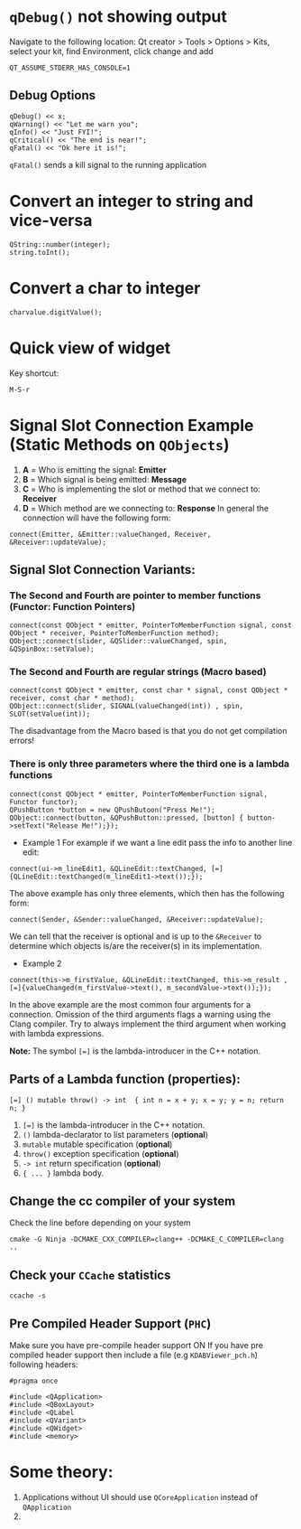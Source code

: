# `qDebug()` not showing output
Navigate to the following location:
Qt creator > Tools > Options > Kits, select your kit, find Environment, click change and add
```console
QT_ASSUME_STDERR_HAS_CONSOLE=1
```
## Debug Options
```console
qDebug() << x;
qWarning() << "Let me warn you";
qInfo() << "Just FYI!";
qCritical() << "The end is near!";
qFatal() << "Ok here it is!";
```
`qFatal()` sends a kill signal to the running application

# Convert an integer to string and vice-versa
```console
QString::number(integer);  
string.toInt();
```

# Convert a char to integer
```console
charvalue.digitValue();
```

# Quick view of widget
Key shortcut:
```console
M-S-r
```

# Signal Slot Connection Example (Static Methods on `QObjects`)
1. __A__ = Who is emitting the signal: **Emitter**
2. __B__ = Which signal is being emitted: **Message**
3. __C__ = Who is implementing the slot or method that we connect to: **Receiver**
4. __D__ = Which method are we connecting to: **Response**
In general the connection will have the following form:

```console
connect(Emitter, &Emitter::valueChanged, Receiver, &Receiver::updateValue);
```

## Signal Slot Connection Variants:
### The Second and Fourth are pointer to member functions (Functor: Function Pointers)
```console
connect(const QObject * emitter, PointerToMemberFunction signal, const QObject * receiver, PointerToMemberFunction method);
QObject::connect(slider, &QSlider::valueChanged, spin, &QSpinBox::setValue);
```
### The Second and Fourth are regular strings (Macro based)
```console
connect(const QObject * emitter, const char * signal, const QObject * receiver, const char * method);
QObject::connect(slider, SIGNAL(valueChanged(int)) , spin, SLOT(setValue(int));
```
The disadvantage from the Macro based is that you do not get compilation errors!
### There is only three parameters where the third one is a lambda functions
```console
connect(const QObject * emitter, PointerToMemberFunction signal, Functor functor);
QPushButton *button = new QPushButoon("Press Me!");
QObject::connect(button, &QPushButton::pressed, [button] { button->setText("Release Me!");});
```

- Example 1
For example if we want a line edit pass the info to another line edit:
```console
connect(ui->m_lineEdit1, &QLineEdit::textChanged, [=]{QLineEdit::textChanged(m_lineEdit1->text());});
```
The above example has only three elements, which then has the following form:
```connect
connect(Sender, &Sender::valueChanged, &Receiver::updateValue);
```
We can tell that the receiver is optional and is up to the `&Receiver` to determine
which objects is/are the receiver(s) in its implementation.

- Example 2
```console
connect(this->m_firstValue, &QLineEdit::textChanged, this->m_result ,[=]{valueChanged(m_firstValue->text(), m_secondValue->text());});
```
In the above example are the most common four arguments for a connection. Omission of the third arguments flags a warning using
the Clang compiler. Try to always implement the third argument when working with lambda expressions.

**Note:** The symbol `[=]` is the lambda-introducer in the C++ notation.

## Parts of a Lambda function (properties):

`[=] () mutable throw() -> int 
{
  int n = x + y;
  x = y; y = n;
  return n;
}`

1. `[=]` is the lambda-introducer in the C++ notation.
2. `()` lambda-declarator to list parameters (__optional__)
3. `mutable` mutable specification (__optional__)
4. `throw()` exception specification (__optional__)
5. `-> int` return specification (__optional__)
6. `{ ... }` lambda body.


## Change the cc compiler of your system
Check the line before depending on your system
```console
cmake -G Ninja -DCMAKE_CXX_COMPILER=clang++ -DCMAKE_C_COMPILER=clang ..
```

## Check your `CCache` statistics
```console
ccache -s
```

## Pre Compiled Header Support (`PHC`)
Make sure you have pre-compile header support ON
If you have pre compiled header support then include a file (e.g `KDABViewer_pch.h`) following headers:
```console
#pragma once

#include <QApplication>
#include <QBoxLayout>
#include <QLabel
#include <QVariant>
#include <QWidget>
#include <memory>
```

# Some theory: 
1. Applications without UI should use `QCoreApplication` instead of `QApplication`
2.
